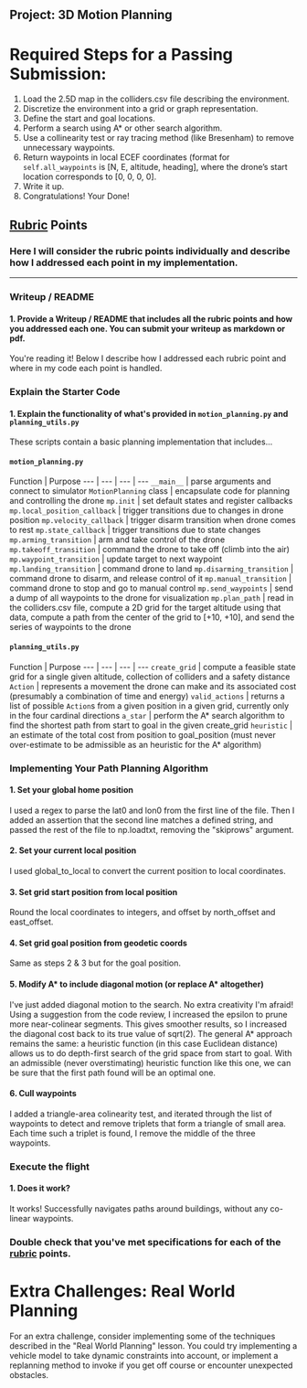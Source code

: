 ## Project: 3D Motion Planning

# Required Steps for a Passing Submission:
1. Load the 2.5D map in the colliders.csv file describing the environment.
2. Discretize the environment into a grid or graph representation.
3. Define the start and goal locations.
4. Perform a search using A* or other search algorithm.
5. Use a collinearity test or ray tracing method (like Bresenham) to remove unnecessary waypoints.
6. Return waypoints in local ECEF coordinates (format for `self.all_waypoints` is [N, E, altitude, heading], where the drone’s start location corresponds to [0, 0, 0, 0].
7. Write it up.
8. Congratulations!  Your Done!

## [Rubric](https://review.udacity.com/#!/rubrics/1534/view) Points
### Here I will consider the rubric points individually and describe how I addressed each point in my implementation.  

---
### Writeup / README

#### 1. Provide a Writeup / README that includes all the rubric points and how you addressed each one.  You can submit your writeup as markdown or pdf.  

You're reading it! Below I describe how I addressed each rubric point and where in my code each point is handled.

### Explain the Starter Code

#### 1. Explain the functionality of what's provided in `motion_planning.py` and `planning_utils.py`
These scripts contain a basic planning implementation that includes...

#### `motion_planning.py`
Function | Purpose
--- | --- | --- | ---
`__main__` | parse arguments and connect to simulator
`MotionPlanning` class | encapsulate code for planning and controlling the drone
`mp.init` | set default states and register callbacks
`mp.local_position_callback` | trigger transitions due to changes in drone position
`mp.velocity_callback` | trigger disarm transition when drone comes to rest
`mp.state_callback` | trigger transitions due to state changes
`mp.arming_transition` | arm and take control of the drone
`mp.takeoff_transition` | command the drone to take off (climb into the air)
`mp.waypoint_transition` | update target to next waypoint
`mp.landing_transition` | command drone to land
`mp.disarming_transition` | command drone to disarm, and release control of it
`mp.manual_transition` | command drone to stop and go to manual control
`mp.send_waypoints` | send a dump of all waypoints to the drone for visualization
`mp.plan_path` | read in the colliders.csv file, compute a 2D grid for the target altitude using that data, compute a path from the center of the grid to [+10, +10], and send the series of waypoints to the drone

#### `planning_utils.py`
Function | Purpose
--- | --- | --- | ---
`create_grid` | compute a feasible state grid for a single given altitude, collection of colliders and a safety distance
`Action` | represents a movement the drone can make and its associated cost (presumably a combination of time and energy)
`valid_actions` | returns a list of possible `Action`s from a given position in a given grid, currently only in the four cardinal directions
`a_star` | perform the A* search algorithm to find the shortest path from start to goal in the given create_grid
`heuristic` | an estimate of the total cost from position to goal_position (must never over-estimate to be admissible as an heuristic for the A* algorithm)

### Implementing Your Path Planning Algorithm

#### 1. Set your global home position
I used a regex to parse the lat0 and lon0 from the first line of the file.
Then I added an assertion that the second line matches a defined string, and passed the rest of the file to np.loadtxt, removing the "skiprows" argument.

#### 2. Set your current local position
I used global_to_local to convert the current position to local coordinates.

#### 3. Set grid start position from local position
Round the local coordinates to integers, and offset by north_offset and east_offset.

#### 4. Set grid goal position from geodetic coords
Same as steps 2 & 3 but for the goal position.

#### 5. Modify A* to include diagonal motion (or replace A* altogether)
I've just added diagonal motion to the search. No extra creativity I'm afraid!
Using a suggestion from the code review, I increased the epsilon to prune more near-colinear segments.
This gives smoother results, so I increased the diagonal cost back to its true value of sqrt(2).
The general A* approach remains the same: a heuristic function (in this case Euclidean distance) allows us to do depth-first search of the grid space from start to goal.
With an admissible (never overstimating) heuristic function like this one, we can be sure that the first path found will be an optimal one.

#### 6. Cull waypoints
I added a triangle-area colinearity test, and iterated through the list of waypoints to detect and remove triplets that form a triangle of small area.
Each time such a triplet is found, I remove the middle of the three waypoints.


### Execute the flight
#### 1. Does it work?
It works! Successfully navigates paths around buildings, without any co-linear waypoints.

### Double check that you've met specifications for each of the [rubric](https://review.udacity.com/#!/rubrics/1534/view) points.

# Extra Challenges: Real World Planning

For an extra challenge, consider implementing some of the techniques described in the "Real World Planning" lesson. You could try implementing a vehicle model to take dynamic constraints into account, or implement a replanning method to invoke if you get off course or encounter unexpected obstacles.
